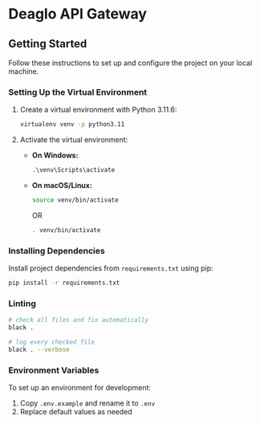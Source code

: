 # Deaglo API Gateway

## Getting Started

Follow these instructions to set up and configure the project on your local machine.

### Setting Up the Virtual Environment

1. Create a virtual environment with Python 3.11.6:

    ```bash
    virtualenv venv -p python3.11
    ```

2. Activate the virtual environment:

    - **On Windows:**

        ```bat
        .\venv\Scripts\activate
        ```

    - **On macOS/Linux:**

        ```bash
        source venv/bin/activate
        ```

        OR

        ```bash
        . venv/bin/activate
        ```

### Installing Dependencies

Install project dependencies from `requirements.txt` using pip:

```bash
pip install -r requirements.txt
```

### Linting

```bash
# check all files and fix automatically
black .

# log every checked file
black . --verbose
```

### Environment Variables

To set up an environment for development:

1. Copy `.env.example` and rename it to `.env`
2. Replace default values as needed
